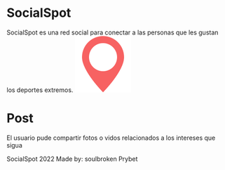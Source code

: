 # SocialSpot
SocialSpot es una red social para conectar a las personas que les gustan los deportes extremos.
![map](https://raw.githubusercontent.com/Prybet/SocialSpot/main/img/map.png?token=GHSAT0AAAAAABXYFISUQZA2PGA4FJJRIUVEYX5OXTQ)
# Post
El usuario pude compartir fotos o vidos relacionados a los intereses que sigua


SocialSpot 2022
Made by:
 soulbroken
 Prybet
